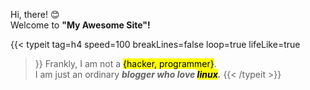 Hi, there! &#128522;  
Welcome to <b> "My Awesome Site"! </b>

{{< typeit 
  tag=h4
  speed=100
  breakLines=false
  loop=true
  lifeLike=true
>}}
 Frankly, I am not a <mark> {hacker, programmer}</mark>.  
 I am just an ordinary <b><i> blogger who love <mark> linux</mark>.</i></b>
{{< /typeit >}}

